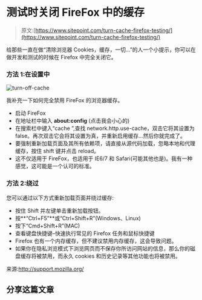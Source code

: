 # 测试时关闭 FireFox 中的缓存

> 原文:[https://www.sitepoint.com/turn-cache-firefox-testing/](https://www.sitepoint.com/turn-cache-firefox-testing/)

给那些一直在做“清除浏览器 Cookies，缓存，一切…”的人一个小提示，你可以在做开发和测试的时候在 Firefox 中完全关闭它。

### 方法 1:在设置中

![turn-off-cache](../Images/2f27c1a4e720a39e1d8e79eeddde7268.png "turn-off-cache")

我补充一下如何完全禁用 FireFox 的浏览器缓存。

*   启动 FireFox
*   在地址栏中输入 **about:config** (点击我会小心的)
*   在搜索栏中键入“cache ”,查找 network.http.use-cache，双击它将其设置为 false。再次双击它会将其设置为真，并重新启用缓存…然后你就完成了。
*   要强制重新加载页面及其所有依赖项，请直接从源代码加载，忽略本地和代理缓存，按住 shift 键并点击 reload。
*   这不仅适用于 FireFox，也适用于 IE6/7 和 Safari(可能其他也是)。我有一种感觉，这可能是一个认可的标准。

### 方法 2:绕过

您可以通过以下方式重新加载页面并绕过缓存:

*   按住 Shift 并左键单击重新加载按钮。
*   按**“Ctrl+F5”**或“Ctrl+Shift+R”(Windows、Linux)
*   按下“Cmd+Shift+R”(MAC)
*   查看键盘快捷键–快速执行常见的 Firefox 任务和鼠标快捷键
*   Firefox 也有一个内存缓存，但不建议禁用内存缓存，这会导致问题。
*   如果你在隐私浏览模式下浏览网页而不保存你所访问网站的信息，那么你的磁盘缓存将被禁用，而永久 cookies 和历史记录等其他功能也将被禁用。

来源:http://support.mozilla.org/

## 分享这篇文章
